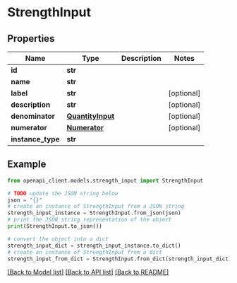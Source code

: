 # StrengthInput


## Properties

Name | Type | Description | Notes
------------ | ------------- | ------------- | -------------
**id** | **str** |  | 
**name** | **str** |  | 
**label** | **str** |  | [optional] 
**description** | **str** |  | [optional] 
**denominator** | [**QuantityInput**](QuantityInput.md) |  | [optional] 
**numerator** | [**Numerator**](Numerator.md) |  | [optional] 
**instance_type** | **str** |  | 

## Example

```python
from openapi_client.models.strength_input import StrengthInput

# TODO update the JSON string below
json = "{}"
# create an instance of StrengthInput from a JSON string
strength_input_instance = StrengthInput.from_json(json)
# print the JSON string representation of the object
print(StrengthInput.to_json())

# convert the object into a dict
strength_input_dict = strength_input_instance.to_dict()
# create an instance of StrengthInput from a dict
strength_input_from_dict = StrengthInput.from_dict(strength_input_dict)
```
[[Back to Model list]](../README.md#documentation-for-models) [[Back to API list]](../README.md#documentation-for-api-endpoints) [[Back to README]](../README.md)


